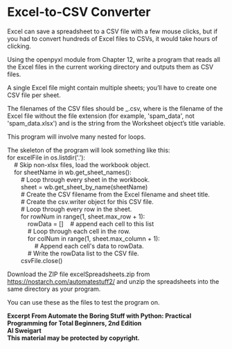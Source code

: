 
# Excel-to-CSV Converter

Excel can save a spreadsheet to a CSV file with a few mouse clicks, but if you had to convert hundreds of Excel files to CSVs, it would take hours of clicking. 

Using the openpyxl module from Chapter 12, write a program that reads all the Excel files in the current working directory and outputs them as CSV files.

A single Excel file might contain multiple sheets; you’ll have to create one CSV file per sheet. 

The filenames of the CSV files should be <excel filename>_<sheet title>.csv, where <excel filename> is the filename of the Excel file without the file extension (for example, 'spam_data', not 'spam_data.xlsx') and <sheet title> is the string from the Worksheet object’s title variable.

This program will involve many nested for loops. 

The skeleton of the program will look something like this:  
for excelFile in os.listdir('.'):  
    # Skip non-xlsx files, load the workbook object.  
    for sheetName in wb.get_sheet_names():  
        # Loop through every sheet in the workbook.  
        sheet = wb.get_sheet_by_name(sheetName)  
        # Create the CSV filename from the Excel filename and sheet title.  
        # Create the csv.writer object for this CSV file.  
        # Loop through every row in the sheet.  
        for rowNum in range(1, sheet.max_row + 1):  
            rowData = []    # append each cell to this list  
            # Loop through each cell in the row.  
            for colNum in range(1, sheet.max_column + 1):  
                # Append each cell's data to rowData.  
            # Write the rowData list to the CSV file.  
        csvFile.close()  

Download the ZIP file excelSpreadsheets.zip from https://nostarch.com/automatestuff2/ and unzip the spreadsheets into the same directory as your program. 

You can use these as the files to test the program on.

**Excerpt From Automate the Boring Stuff with Python: Practical Programming for Total Beginners, 2nd Edition  
Al Sweigart  
This material may be protected by copyright.**